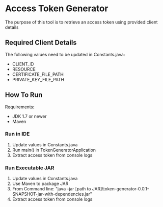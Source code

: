 # Access Token Generator
The purpose of this tool is to retrieve an access token using provided client details

## Required Client Details

The following values need to be updated in Constants.java:
* CLIENT_ID
* RESOURCE
* CERTIFICATE_FILE_PATH
* PRIVATE_KEY_FILE_PATH


## How To Run
Requirements:
* JDK 1.7 or newer
* Maven

### Run in IDE
1. Update values in Constants.java
2. Run main() in TokenGeneratorApplication
3. Extract access token from console logs

### Run Executable JAR
1. Update values in Constants.java
2. Use Maven to package JAR
3. From Command line: "java -jar [path to JAR]\token-generator-0.0.1-SNAPSHOT-jar-with-dependencies.jar"
4. Extract access token from console logs


